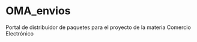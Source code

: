 # OMA_envios
Portal de distribuidor de paquetes para el proyecto de la materia Comercio Electrónico
